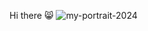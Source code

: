 Hi there 😸
![my-portrait-2024](https://github.com/user-attachments/assets/a3245ddc-c48b-44e3-a0f9-102cc168aa90)
